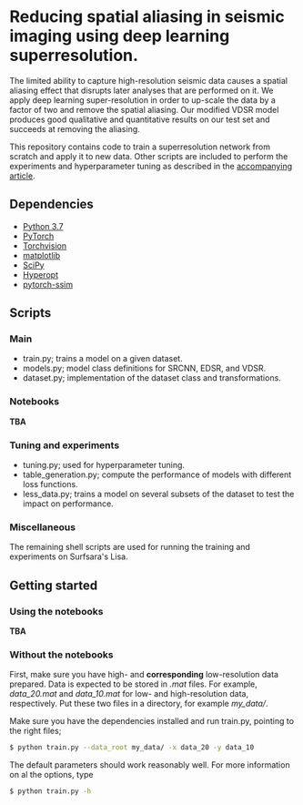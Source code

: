 # Reducing spatial aliasing in seismic imaging using deep learning superresolution.

The limited ability to capture high-resolution seismic data causes a spatial aliasing effect that disrupts later analyses that are performed on it.
We apply deep learning super-resolution in order to up-scale the data by a factor of two and remove the spatial aliasing.
Our modified VDSR model produces good qualitative and quantitative results on our test set and succeeds at removing the aliasing.

This repository contains code to train a superresolution network from scratch and apply it to new data.
Other scripts are included to perform the experiments and hyperparameter tuning as described in the [accompanying article]().

## Dependencies

- [Python 3.7](https://pytorch.org/)
- [PyTorch](https://pytorch.org/)
- [Torchvision](https://pytorch.org/)
- [matplotlib](https://matplotlib.org/)
- [SciPy](https://www.scipy.org/)
- [Hyperopt](https://github.com/hyperopt/hyperopt)
- [pytorch-ssim](https://github.com/Po-Hsun-Su/pytorch-ssim)

## Scripts

### Main

- train.py; trains a model on a given dataset.
- models.py; model class definitions for SRCNN, EDSR, and VDSR.
- dataset.py; implementation of the dataset class and transformations.

### Notebooks

__TBA__

### Tuning and experiments

- tuning.py; used for hyperparameter tuning.
- table_generation.py; compute the performance of models with different loss functions.
- less_data.py; trains a model on several subsets of the dataset to test the impact on performance.

### Miscellaneous

The remaining shell scripts are used for running the training and experiments on Surfsara's Lisa.

## Getting started

### Using the notebooks

__TBA__

### Without the notebooks

First, make sure you have high- and __corresponding__ low-resolution data prepared.
Data is expected to be stored in _.mat_ files.
For example, _data_20.mat_ and _data_10.mat_ for low- and high-resolution data, respectively.
Put these two files in a directory, for example _my_data/_.

Make sure you have the dependencies installed and run train.py, pointing to the right files;

```sh
$ python train.py --data_root my_data/ -x data_20 -y data_10
```

The default parameters should work reasonably well.
For more information on al the options, type 

```sh
$ python train.py -h
```
